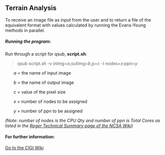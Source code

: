 ## Terrain Analysis

To receive an image file as input from the user and to return a file of the equivalent format with values calculated by running the Evans-Young methods in parallel.

##### Running the program:

Run through a script for qsub, **script.sh**:

> qsub script.sh -v inImg=*a*,outImg=*b*,p=*c* -l nodes=*x*:ppn=*y*

&nbsp;&nbsp;&nbsp;&nbsp;&nbsp;&nbsp; *a* = the name of input image

&nbsp;&nbsp;&nbsp;&nbsp;&nbsp;&nbsp; *b* = the name of output image

&nbsp;&nbsp;&nbsp;&nbsp;&nbsp;&nbsp; *c* = value of the pixel size

&nbsp;&nbsp;&nbsp;&nbsp;&nbsp;&nbsp; *x* = number of nodes to be assigned

&nbsp;&nbsp;&nbsp;&nbsp;&nbsp;&nbsp; *y* = number of ppn to be assigned

*(Note: number of nodes is the CPU Qty and number of ppn is Total Cores as listed in the [Roger Technical Summary page of the NCSA Wiki](https://wiki.ncsa.illinois.edu/display/ROGER/ROGER+Technical+Summary))*

#### For further information:
[Go to the CIGI Wiki](https://wiki.cigi.illinois.edu/display/UP/Parallel+Terrain+Analysis+on+DEMs)
